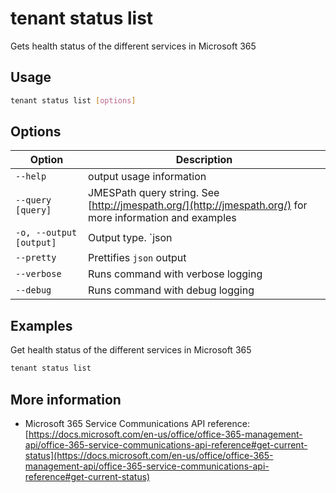 # tenant status list

Gets health status of the different services in Microsoft 365

## Usage

```sh
tenant status list [options]
```

## Options

Option|Description
------|-----------
`--help`|output usage information
`--query [query]`|JMESPath query string. See [http://jmespath.org/](http://jmespath.org/) for more information and examples
`-o, --output [output]`|Output type. `json|text`. Default `text`
`--pretty`|Prettifies `json` output
`--verbose`|Runs command with verbose logging
`--debug`|Runs command with debug logging

## Examples

Get health status of the different services in Microsoft 365

```sh
tenant status list
```

## More information

- Microsoft 365 Service Communications API reference: [https://docs.microsoft.com/en-us/office/office-365-management-api/office-365-service-communications-api-reference#get-current-status](https://docs.microsoft.com/en-us/office/office-365-management-api/office-365-service-communications-api-reference#get-current-status)
